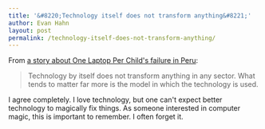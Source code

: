 ```yaml
---
title: '&#8220;Technology itself does not transform anything&#8221;'
author: Evan Hahn
layout: post
permalink: /technology-itself-does-not-transform-anything/
---
```

From [a story about One Laptop Per Child's failure in Peru][1]:

> Technology by itself does not transform anything in any sector. What tends to matter far more is the model in which the technology is used.

I agree completely. I love technology, but one can't expect better technology to magically fix things. As someone interested in computer magic, this is important to remember. I often forget it.

 [1]: http://www.innosightinstitute.org/education-blog/no-shock-as-perus-one-to-one-laptops-miss-mark/
